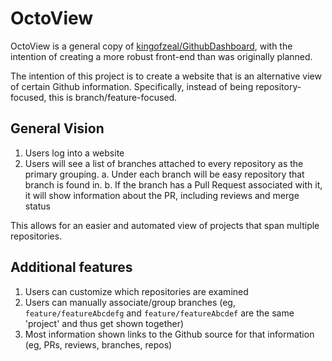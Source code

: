 # OctoView

OctoView is a general copy of [kingofzeal/GithubDashboard](https://github.com/kingofzeal/GithubDashboard), with the intention of creating a more robust front-end than was originally planned. 

The intention of this project is to create a website that is an alternative view of certain Github information. Specifically, instead of being repository-focused, this is branch/feature-focused.

## General Vision
1. Users log into a website
2. Users will see a list of branches attached to every repository as the primary grouping.
  a. Under each branch will be easy repository that branch is found in.
  b. If the branch has a Pull Request associated with it, it will show information about the PR, including reviews and merge status
  
This allows for an easier and automated view of projects that span multiple repositories.

## Additional features
1. Users can customize which repositories are examined
2. Users can manually associate/group branches (eg, `feature/featureAbcdefg` and `feature/featureAbcdef` are the same 'project' and thus get shown together)
3. Most information shown links to the Github source for that information (eg, PRs, reviews, branches, repos)

